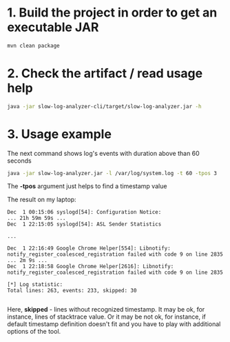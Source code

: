 # 1. Build the project in order to get an executable JAR
```bash
mvn clean package
```
# 2. Check the artifact / read usage help
```bash
java -jar slow-log-analyzer-cli/target/slow-log-analyzer.jar -h
```

# 3. Usage example 
The next command shows log's events with duration above than 60 seconds  
```bash
java -jar slow-log-analyzer.jar -l /var/log/system.log -t 60 -tpos 3
```
The **-tpos** argument just helps to find a timestamp value

The result on my laptop:
```log
Dec  1 00:15:06 syslogd[54]: Configuration Notice:
... 21h 59m 59s ...
Dec  1 22:15:05 syslogd[54]: ASL Sender Statistics

...

Dec  1 22:16:49 Google Chrome Helper[554]: Libnotify: notify_register_coalesced_registration failed with code 9 on line 2835
... 2m 9s ...
Dec  1 22:18:58 Google Chrome Helper[2616]: Libnotify: notify_register_coalesced_registration failed with code 9 on line 2835

[*] Log statistic:
Total lines: 263, events: 233, skipped: 30


```

Here, **skipped** - lines without recognized timestamp. It may be ok, for instance, lines of stacktrace value. Or it may be not ok, for instance, if default timestamp definition doesn't fit and you have to play with additional options of the tool. 
